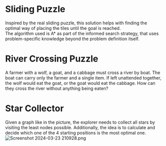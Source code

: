 # Sliding Puzzle 
Inspired by the real sliding puzzle, this solution helps with finding the optimal way of placing the tiles until the goal is reached. <br /> 
The algorithm used is A* as part of the informed search strategy, that uses problem-specific knowledge beyond the problem definition itself.

# River Crossing Puzzle 
A farmer with a wolf, a goat, and a cabbage must cross a river by boat. The boat can carry only the farmer and a single item. If left unattended together, the wolf would eat the goat, or the goat would eat the cabbage. How can they cross the river without anything being eaten?

# Star Collector
Given a graph like in the picture, the explorer needs to collect all stars by visiting the least nodes possible. Additionally, the idea is to calculate and decide which one of the 4 starting positions is the most optimal one.
![Screenshot 2024-03-23 210928.png](..%2F..%2F..%2F..%2FPictures%2FScreenshots%2FScreenshot%202024-03-23%20210928.png)